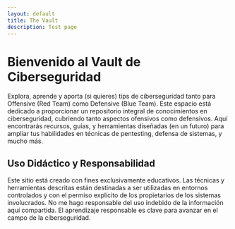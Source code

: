 ```yaml
---
layout: default
title: The Vault
description: Test page
---
```

# Bienvenido al Vault de Ciberseguridad
Explora, aprende y aporta (si quieres) tips de ciberseguridad tanto para Offensive (Red Team) como Defensive (Blue Team).
Este espacio está dedicado a proporcionar un repositorio integral de conocimientos en ciberseguridad, cubriendo tanto aspectos ofensivos como defensivos. Aquí encontrarás recursos, guías, y herramientas diseñadas (en un futuro) para ampliar tus habilidades en técnicas de pentesting, defensa de sistemas, y mucho más.

## Uso Didáctico y Responsabilidad
Este sitio está creado con fines exclusivamente educativos. Las técnicas y herramientas descritas están destinadas a ser utilizadas en entornos controlados y con el permiso explícito de los propietarios de los sistemas involucrados. No me hago responsable del uso indebido de la información aquí compartida. El aprendizaje responsable es clave para avanzar en el campo de la ciberseguridad.

